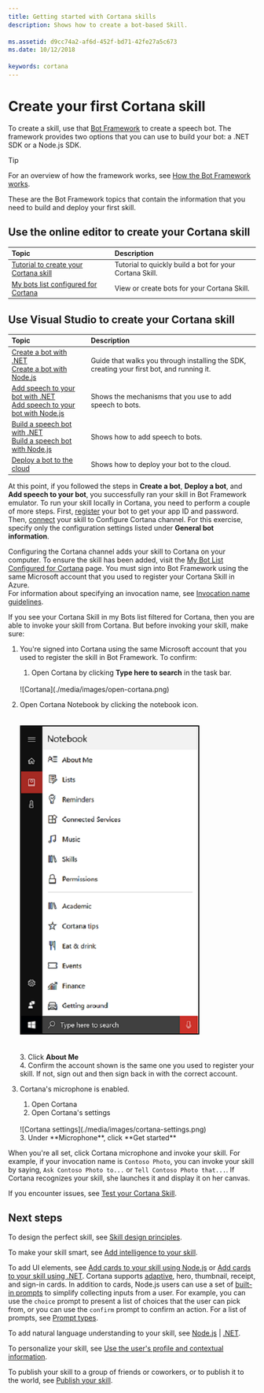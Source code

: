 ```yaml
---
title: Getting started with Cortana skills
description: Shows how to create a bot-based Skill.

ms.assetid: d9cc74a2-af6d-452f-bd71-42fe27a5c673
ms.date: 10/12/2018

keywords: cortana
--- 
```


# Create your first Cortana skill

To create a skill, use that [Bot Framework](https://docs.microsoft.com/bot-framework) to create a speech bot. The framework provides two options that you can use to build your bot: a .NET SDK or a Node.js SDK.  

>[!TIP]
> For an overview of how the framework works, see [How the Bot Framework works](https://docs.microsoft.com/azure/bot-service/bot-service-overview-readme?view=azure-bot-service-3.0).  

These are the Bot Framework topics that contain the information that you need to build and deploy your first skill. 

## Use the online editor to create your Cortana skill  

| Topic | Description |  
|:--- |:--- |  
| [Tutorial to create your Cortana skill](./mva22-hello-world.md) | Tutorial to quickly build a bot for your Cortana Skill. |  
| [My bots list configured for Cortana](https://dev.botframework.com/bots?c=cortana) | View or create  bots for your Cortana Skill. |  

## Use Visual Studio to create your Cortana skill  

| Topic | Description |  
|:--- |:--- | 
|[Create a bot with .NET](https://docs.microsoft.com/azure/bot-service/dotnet/bot-builder-dotnet-sdk-quickstart?view=azure-bot-service-3.0)<br />[Create a bot with Node.js](https://docs.microsoft.com/azure/bot-service/javascript/bot-builder-javascript-quickstart?view=azure-bot-service-3.0) | Guide that walks you through installing the SDK, creating your first bot, and running it.
|[Add speech to your bot with .NET](https://docs.microsoft.com/azure/bot-service/dotnet/bot-builder-dotnet-text-to-speech?view=azure-bot-service-3.0)<br />[Add speech to your bot with Node.js](https://docs.microsoft.com/azure/bot-service/nodejs/bot-builder-nodejs-text-to-speech?view=azure-bot-service-3.0)|Shows the mechanisms that you use to add speech to bots.
|[Build a speech bot with .NET](https://docs.microsoft.com/azure/bot-service/dotnet/bot-builder-dotnet-cortana-skill?view=azure-bot-service-3.0)<br />[Build a speech bot with Node.js](https://docs.microsoft.com/azure/bot-service/nodejs/bot-builder-nodejs-cortana-skill?view=azure-bot-service-3.0)|Shows how to add speech to bots.
|[Deploy a bot to the cloud](https://docs.microsoft.com/azure/bot-service/bot-service-build-continuous-deployment?view=azure-bot-service-3.0)|Shows how to deploy your bot to the cloud.


At this point, if you followed the steps in **Create a bot**, **Deploy a bot**, and **Add speech to your bot**, you successfully ran your skill in Bot Framework emulator. To run your skill locally in Cortana, you need to perform a couple of more steps. First, [register](https://docs.microsoft.com/azure/bot-service/bot-service-quickstart-registration?view=azure-bot-service-3.0) your bot to get your app ID and password. Then, [connect](https://docs.microsoft.com/azure/bot-service/bot-service-channel-connect-cortana?view=azure-bot-service-3.0) your skill to Configure Cortana channel. For this exercise, specify only the configuration settings listed under **General bot information**.

<!-- i hate duplicating work, but it may be useful to include a Hello, world example so they don't have to piece the example together from the two topics. -->

Configuring the Cortana channel adds your skill to Cortana on your computer. To ensure the skill has been added, visit the [My Bot List Configured for Cortana](https://dev.botframework.com/bots?c=cortana) page. You must sign into Bot Framework using the same Microsoft account that you used to register your Cortana Skill in Azure.  
For information about specifying an invocation name, see [Invocation name guidelines](./cortana-invocation-guidelines.md).

If you see your Cortana Skill in my Bots list filtered for Cortana, then you are able to invoke your skill from Cortana. But before invoking your skill, make sure:

1. You're signed into Cortana using the same Microsoft account that you used to register the skill in Bot Framework. To confirm:  
    1. Open Cortana by clicking **Type here to search** in the task bar.  
     <br />  
     ![Cortana](./media/images/open-cortana.png)  
     <br />  
  2. Open Cortana Notebook by clicking the notebook icon.  
     <br />  
     ![Cortana's Notebook](./media/images/notebook.png)  
     <br />  
    3. Click **About Me**  
    4. Confirm the account shown is the same one you used to register your skill. If not, sign out and then sign back in with the correct account.  
  
2. Cortana's microphone is enabled.  
    1. Open Cortana
    2. Open Cortana's settings  
     <br />  
     ![Cortana settings](./media/images/cortana-settings.png)  
     <br />  
    3. Under **Microphone**, click **Get started**

When you're all set, click Cortana microphone and invoke your skill. For example, if your  invocation name is `Contoso Photo`, you can invoke your skill by saying, `Ask Contoso Photo to...` or `Tell Contoso Photo that...`. If Cortana recognizes your skill, she launches it and display it on her canvas.

If you encounter issues, see [Test your Cortana Skill](./test-debug.md).

## Next steps

To design the perfect skill, see [Skill design principles](./design-principles.md).

To make your skill smart, see [Add intelligence to your skill](https://docs.microsoft.com/azure/bot-service/bot-service-concept-intelligence?view=azure-bot-service-3.0). 

To add UI elements, see [Add cards to your skill using Node.js](https://docs.microsoft.com/azure/bot-service/nodejs/bot-builder-nodejs-send-rich-cards?view=azure-bot-service-3.0) or [Add cards to your skill using .NET](https://docs.microsoft.com/azure/bot-service/dotnet/bot-builder-dotnet-add-rich-card-attachments?view=azure-bot-service-3.0). Cortana supports [adaptive](https://docs.microsoft.com/azure/bot-service/nodejs/bot-builder-nodejs-send-rich-cards?view=azure-bot-service-3.0#send-an-adaptive-card), hero, thumbnail, receipt, and sign-in cards. In addition to cards, Node.js users can use a set of [built-in prompts](https://docs.microsoft.com/azure/bot-service/nodejs/bot-builder-nodejs-dialog-prompt?view=azure-bot-service-3.0) to simplify collecting inputs from a user. For example, you can use the `choice` prompt to present a list of choices that the user can pick from, or you can use the `confirm` prompt to confirm an action. For a list of prompts, see [Prompt types](https://docs.microsoft.com/azure/bot-service/nodejs/bot-builder-nodejs-dialog-prompt?view=azure-bot-service-3.0#prompt-types).


To add natural language understanding to your skill, see [Node.js](https://docs.microsoft.com/azure/bot-service/nodejs/bot-builder-nodejs-recognize-intent-luis?view=azure-bot-service-3.0) | [.NET](https://docs.microsoft.com/azure/bot-service/dotnet/bot-builder-dotnet-luis-dialogs?view=azure-bot-service-3.0).

To personalize your skill, see [Use the user's profile and contextual information](./get-user-profile-context.md).

To publish your skill to a group of friends or coworkers, or to publish it to the world, see [Publish your skill](./publish-skill.md).
<!--
Check out the Bot Framework speech samples. [Node.js](https://github.com/Microsoft/BotBuilder-Samples/tree/master/Node/demo-RollerSkill) | [.NET](https://github.com/Microsoft/BotBuilder-Samples/tree/master/CSharp/demo-RollerSkill)
-->
